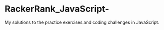 # RackerRank_JavaScript-
My solutions to the practice exercises and coding challenges in JavaScript. 
